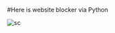 
#Here is website blocker via Python












![sc](https://user-images.githubusercontent.com/62059163/93467594-eeccc400-f8fe-11ea-9246-35050e428cff.png)
